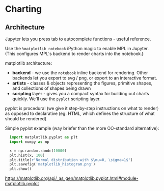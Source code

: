 # Charting


## Architecture

Jupyter lets you press tab to autocomplete functions - useful reference.

Use the `%matplotlib notebook` iPython magic to enable MPL in Jupyter.
(This configures MPL's backend to render charts into the notebook.)

matplotlib architecture:
- **backend** - we use the `notebook` inline backend for rendering. Other backends let you export to svg / png, or export to an interactive format.
- **artists** - classes & objects representing the figures, primitive shapes, and collections of shapes being drawn
- **scripting** layer - gives you a compact syntax for building out charts quickly. We'll use the `pyplot` scripting layer.

pyplot is procedural (we give it step-by-step instructions on what to render) as opposed to declarative (eg. HTML, which defines the structure of what should be rendered).

Simple pyplot example (way briefer than the more OO-standard alternative):

```py
  import matplotlib.pyplot as plt
  import numpy as np

  x = np.random.randn(10000)
  plt.hist(x, 100)
  plt.title(r'Normal distribution with $\mu=0, \sigma=1$')
  plt.savefig('matplotlib_histogram.png')
  plt.show()
```

https://matplotlib.org/api/_as_gen/matplotlib.pyplot.html#module-matplotlib.pyplot

